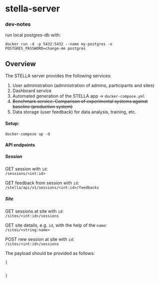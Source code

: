 # stella-server

### dev-notes

run local postgres-db with:  
```
docker run -d -p 5432:5432 --name my-postgres -e POSTGRES_PASSWORD=change-me postgres
```

## Overview

The STELLA server provides the following services:

1. User administration (administration of admins, participants and sites)
2. Dashboard service
3. Automated generation of the STELLA app &rarr; `docker-compose.yml`  
4. ~~Benchmark service: Comparison of experimental systems against baseline (production system)~~
5. Data storage (user feedback) for data analysis, training, etc.

#### Setup:
```
docker-compose up -d
```

#### API endpoints






##### Session

GET session with `id`:  
`/sessions/<int:id>`

GET feedback from session with `id`:  
`/stella/api/v1/sessions/<int:id>/feedbacks` 


##### Site

GET sessions at site with `id`:  
`/sites/<int:id>/sessions`

GET site details, e.g. `id`, with the help of the `name`:  
`/sites/<string:name>`

POST new session at site with `id`:  
`/sites/<int:id>/sessions`

The payload should be provided as follows:  

```json
{


}
```
<!--

Use `util/fill-db.py` to fill database with dummy data.

---

`/stella/api/v1/sessions` 

`GET` Get all sessions in database.

`POST` Post new session.

---

`/stella/api/v1/sessions/<int:id>` 

`GET` Get session by id `<int:id>`.

---

`/stella/api/v1/sessions/<int:id>/rankings` `GET` `POST`

`GET` Get rankings of session by id `<int:id>`.

`POST` Post new ranking to session with id `<int:id>`.

---

`/stella/api/v1/rankings` 

`GET` Get all rankings.

---

`/stella/api/v1/rankings/<int:id>`

`GET` Get ranking by id `<int:id>`.

#### Run server without container for dev purposes:

```
python manage.py db init
python manage.py db migrate
python manage.py db upgrade
```

-->